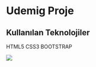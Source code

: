 <h1>Udemig Proje</h1>
<h2>Kullanılan Teknolojiler</h2>
<p>HTML5 CSS3 BOOTSTRAP</p>
<img src="/images/ekran.gif">
